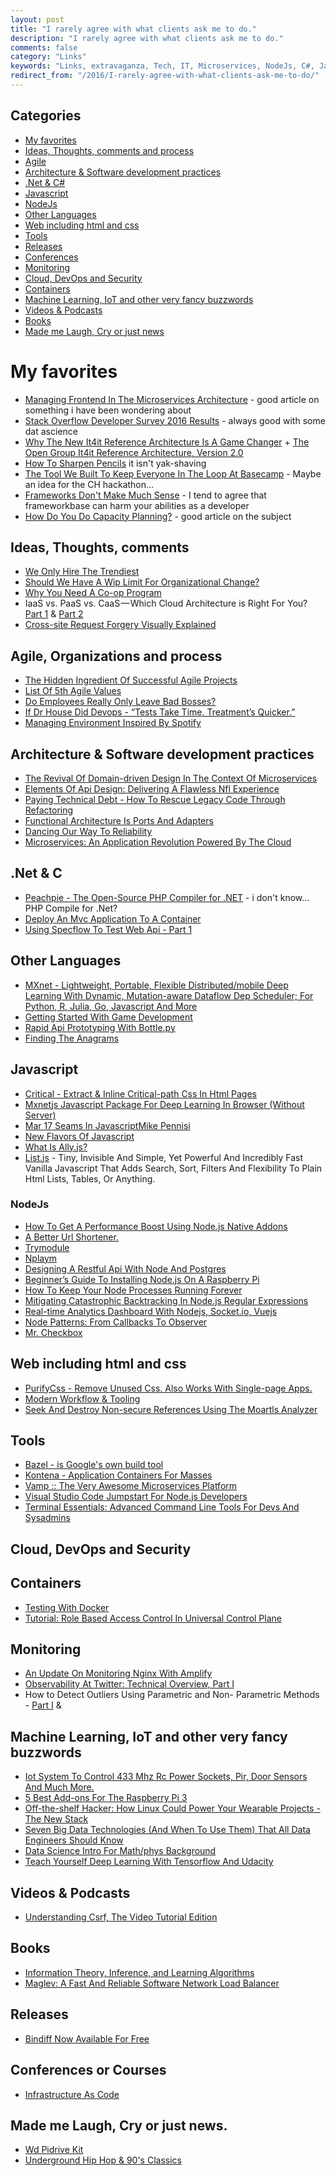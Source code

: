 ```yaml
---
layout: post
title: "I rarely agree with what clients ask me to do."
description: "I rarely agree with what clients ask me to do."
comments: false
category: "Links"
keywords: "Links, extravaganza, Tech, IT, Microservices, NodeJs, C#, Javascript, Solution architecture"
redirect_from: "/2016/I-rarely-agree-with-what-clients-ask-me-to-do/"
---
```

## Categories ##
 * [My favorites](#favorites)
 * [Ideas, Thoughts, comments and process](#ideas)
 * [Agile](#agile)
 * [Architecture & Software development practices](#development)
 * [.Net & C#](#net)
 * [Javascript](#javascript)
 * [NodeJs](#nodejs)
 * [Other Languages](#polygloting)
 * [Web including html and css](#web)
 * [Tools](#tools)
 * [Releases](#releases)
 * [Conferences](#conferences)
 * [Monitoring](#monitoring)
 * [Cloud, DevOps and Security](#devops)
 * [Containers](#containers)
 * [Machine Learning, IoT and other very fancy buzzwords](#iot)
 * [Videos & Podcasts](#videos)
 * [Books](#books)
 * [Made me Laugh, Cry or just news](#news)

# My favorites<a name="favorites"></a> #
 * [Managing Frontend In The Microservices Architecture](http://allegro.tech/2016/03/Managing-Frontend-in-the-microservices-architecture.html) - good article on something i have been wondering about
 * [Stack Overflow Developer Survey 2016 Results](https://stackoverflow.com/research/developer-survey-2016#work) - always good with some dat ascience
 * [Why The New It4it Reference Architecture Is A Game Changer](http://techbeacon.com/why-new-it4it-reference-architecture-game-changer) + [The Open Group It4it Reference Architecture, Version 2.0](https://www2.opengroup.org/ogsys/catalog/c155)
 * [How To Sharpen Pencils](https://vimeo.com/60718161) it isn't yak-shaving
 * [The Tool We Built To Keep Everyone In The Loop At Basecamp](https://m.signalvnoise.com/the-tool-we-built-to-keep-everyone-in-the-loop-at-basecamp-69bc58312014#.x5jer41bv) - Maybe an idea for the CH hackathon...
 * [Frameworks Don't Make Much Sense](http://www.catonmat.net/blog/frameworks-dont-make-sense/) - I tend to agree that frameworkbase can harm your abilities as a developer
 * [How Do You Do Capacity Planning?](http://jvns.ca/blog/2016/03/20/how-do-you-do-capacity-planning/) - good article on the subject
 
## Ideas, Thoughts, comments <a name="ideas"></a> ##
 * [We Only Hire The Trendiest](http://danluu.com/programmer-moneyball/)
 * [Should We Have A Wip Limit For Organizational Change?](http://www.leadingagile.com/2016/03/wip-limit-for-organizational-change/)
 * [Why You Need A Co-op Program](http://code.hootsuite.com/why-you-need-a-co-op-program/)
 * IaaS vs. PaaS vs. CaaS — Which Cloud Architecture is Right For You? [Part 1](https://blog.containership.io/iaas-vs-paas-vs-caas-which-cloud-architecture-is-right-for-you-part-1-c7bf3c48c70c) & [Part 2](https://blog.containership.io/iaas-vs-paas-vs-caas-which-cloud-architecture-is-right-for-you-part-2-a72623d7d001)
 * [Cross-site Request Forgery Visually Explained](https://blog.barricade.io/cross-site-request-forgery-visually-explained/)

## Agile, Organizations and process<a name="agile"></a> ##
 * [The Hidden Ingredient Of Successful Agile Projects](http://daveondevops.com/2016/03/12/hiddeningredientagileprojects/)
 * [List Of 5th Agile Values](http://paulhammant.com/2016/03/16/list-of-5th-agile-values/)
 * [Do Employees Really Only Leave Bad Bosses?](https://dzone.com/articles/do-employees-really-only-leave-bad-bosses)
 * [If Dr House Did Devops - “Tests Take Time. Treatment’s Quicker.”](https://medium.com/medium-eng/if-dr-house-did-devops-77322a7baf09#.cpqoygavr)
 * [Managing Environment Inspired By Spotify](http://allegro.tech/2016/03/managing-environment-spotify.html)

## Architecture & Software development practices <a name="development"></a> ##
 * [The Revival Of Domain-driven Design In The Context Of Microservices](https://speakerdeck.com/olivergierke/the-revival-of-domain-driven-design-in-the-context-of-microservices)
 * [Elements Of Api Design: Delivering A Flawless Nfl Experience](https://yahooeng.tumblr.com/post/141211499516/elements-of-api-design-delivering-a-flawless-nfl)
 * [Paying Technical Debt - How To Rescue Legacy Code Through Refactoring](http://marketing.intracto.com/paying-technical-debt-how-to-rescue-legacy-code-through-refactoring)
 * [Functional Architecture Is Ports And Adapters](http://blog.ploeh.dk/2016/03/18/functional-architecture-is-ports-and-adapters/)
 * [Dancing Our Way To Reliability](https://www.wattpad.com/233467848-journey-to-the-center-of-microservices-dancing-our)
 * [Microservices: An Application Revolution Powered By The Cloud](https://azure.microsoft.com/en-us/blog/microservices-an-application-revolution-powered-by-the-cloud/)

## **.Net & C**  <a name="net"></a> ##
 * [Peachpie - The Open-Source PHP Compiler for .NET](http://blog.peachpie.io/2016/03/intro.html) - i don't know... PHP Compile for .Net?
 * [Deploy An Mvc Application To A Container](http://blog.asteropesystems.com/windows-server-2016-containers-deploy-an-mvc-web-application-into-a-container/)
 * [Using Specflow To Test Web Api - Part 1](http://www.codeproject.com/Articles/1086520/Using-Specflow-to-test-Web-API-PART)

## Other Languages  <a name="polygloting"></a> ##
 * [MXnet - Lightweight, Portable, Flexible Distributed/mobile Deep Learning With Dynamic, Mutation-aware Dataflow Dep Scheduler; For Python, R, Julia, Go, Javascript And More](https://github.com/dmlc/mxnet)
 * [Getting Started With Game Development](http://wakeupandcode.com/getting-started-with-game-development/) 
 * [Rapid Api Prototyping With Bottle.py](https://www.born2data.com/2016/fast-API-with-Bottle.html)
 * [Finding The Anagrams](http://codereview.stackexchange.com/questions/123351/anagram-finder-in-f?stw=2)

## Javascript  <a name="javascript"></a> ##
 * [Critical - Extract & Inline Critical-path Css In Html Pages](https://github.com/addyosmani/critical)
 * [Mxnetjs Javascript Package For Deep Learning In Browser (Without Server)](https://github.com/dmlc/mxnet.js/)
 * [Mar 17	Seams In JavascriptMike Pennisi](https://bocoup.com/weblog/seams-in-javascript)
 * [New Flavors Of Javascript](http://blog.moove-it.com/new-flavors-javascript/)
 * [What Is Ally.js?](http://allyjs.io/)
 * [List.js](http://www.listjs.com/) - Tiny, Invisible And Simple, Yet Powerful And Incredibly Fast Vanilla Javascript That Adds Search, Sort, Filters And Flexibility To Plain Html Lists, Tables, Or Anything.

### NodeJs <a name="nodejs"></a> ###
 * [How To Get A Performance Boost Using Node.js Native Addons](https://medium.com/@devlucky/how-to-get-a-performance-boost-using-node-js-native-addons-fd3a24719c85#.tf6j23ygx)
 * [A Better Url Shortener.](https://github.com/dukeofharen/chordurl)
 * [Trymodule](https://github.com/VictorBjelkholm/trymodule)
 * [Nplaym ](https://www.npmjs.com/package/nplaym)
 * [Designing A Restful Api With Node And Postgres](http://mherman.org/blog/2016/03/13/designing-a-restful-api-with-node-and-postgres/)
 * [Beginner’s Guide To Installing Node.js On A Raspberry Pi](http://thisdavej.com/beginners-guide-to-installing-node-js-on-a-raspberry-pi/)
 * [How To Keep Your Node Processes Running Forever](http://blog.bithound.io/how-to-keep-your-node-processes-running-forever/)
 * [Mitigating Catastrophic Backtracking In Node.js Regular Expressions](https://josephkirwin.com/2016/03/12/nodejs_redos_mitigation/)
 * [Real-time Analytics Dashboard With Nodejs, Socket.io, Vuejs](http://coligo.io/real-time-analytics-with-nodejs-socketio-vuejs/)
 * [Node Patterns: From Callbacks To Observer](http://webapplog.com/node-patterns-from-callbacks-to-observer/#post-1804)
 * [Mr. Checkbox](https://github.com/ryanaghdam/mr-checkbox)


## Web including html and css  <a name="web"></a> ##
 * [PurifyCss - Remove Unused Css. Also Works With Single-page Apps.](https://github.com/purifycss/purifycss)
 * [Modern Workflow & Tooling](http://wesbos.github.io/Modern-Workflow-and-Tooling-Talk/#1)
 * [Seek And Destroy Non-secure References Using The Moartls Analyzer](https://textplain.wordpress.com/2016/03/17/seek-and-destroy-non-secure-references-using-the-moartls-analyzer/)
 
## Tools <a name="tools"></a> ##
 * [Bazel - is Google's own build tool](http://bazel.io/)
 * [Kontena - Application Containers For Masses](http://www.kontena.io/docs/getting-started/quick-start)
 * [Vamp :: The Very Awesome Microservices Platform](http://vamp.io/)
 * [Visual Studio Code Jumpstart For Node.js Developers](http://thisdavej.com/visual-studio-code-jumpstart-for-node-js-developers/)
 * [Terminal Essentials: Advanced Command Line Tools For Devs And Sysadmins](http://thenewstack.io/terminal-essentials-command-line-tools-devs-sysadmins/)

## Cloud, DevOps and Security<a name="devops"></a> ##

## Containers <a name="containers"></a> ##
 * [Testing With Docker](https://engineering.gosquared.com/testing-with-docker)
 * [Tutorial: Role Based Access Control In Universal Control Plane](https://blog.docker.com/2016/03/role-based-access-control-docker-ucp-tutorial/)

## Monitoring <a name="monitoring"></a> ##
 * [An Update On Monitoring Nginx With Amplify](https://www.nginx.com/blog/update-monitoring-nginx-with-amplify/)
 * [Observability At Twitter: Technical Overview, Part I](https://blog.twitter.com/2016/observability-at-twitter-technical-overview-part-i)
 * How to Detect Outliers Using Parametric and Non- Parametric Methods - [Part I](https://blog.clevertap.com/how-to-detect-outliers-using-parametric-methods-and-non-parametric-methods/) & 

## Machine Learning, IoT and other very fancy buzzwords <a name="iot"></a> ##
 * [Iot System To Control 433 Mhz Rc Power Sockets, Pir, Door Sensors And Much More.](https://github.com/roccomuso/iot-433mhz)
 * [5 Best Add-ons For The Raspberry Pi 3](http://www.extremetech.com/computing/224810-5-best-add-ons-for-the-raspberry-pi-3)
 * [Off-the-shelf Hacker: How Linux Could Power Your Wearable Projects - The New Stack](http://thenewstack.io/off-shelf-hacker-linux-power-wearables/)
 * [Seven Big Data Technologies (And When To Use Them) That All Data Engineers Should Know](http://www.galvanize.com/blog/seven-big-data-technologies-and-when-to-use-them-that-all-data-engineers-should-know/)
 * [Data Science Intro For Math/phys Background](http://p.migdal.pl/2016/03/15/data-science-intro-for-math-phys-background.html)
 * [Teach Yourself Deep Learning With Tensorflow And Udacity](http://googleresearch.blogspot.dk/2016/01/teach-yourself-deep-learning-with.html)

## Videos & Podcasts <a name="videos"></a> ##
 * [Understanding Csrf, The Video Tutorial Edition](http://www.troyhunt.com/2016/03/understanding-csrf-video-tutorial.html)

## Books<a name="books"></a>  ##
 * [Information Theory, Inference, and Learning Algorithms](http://www.inference.phy.cam.ac.uk/itprnn/book.pdf)
 * [Maglev: A Fast And Reliable Software Network Load Balancer](http://blog.acolyer.org/2016/03/21/maglev-a-fast-and-reliable-software-network-load-balancer/)

## Releases <a name="releases"></a> ##
 * [Bindiff Now Available For Free](https://security.googleblog.com/2016/03/bindiff-now-available-for-free.html)

## Conferences or Courses<a name="conferences"></a> ##
 * [Infrastructure As Code](https://channel9.msdn.com/Shows/Visual-Studio-Toolbox/Infrastructure-in-Code?WT.mc_id=DX_MVP4025064)

## Made me Laugh, Cry or just news. <a name="news"></a> ##
 * [Wd Pidrive Kit](http://store.wdc.com/store/wdus/en_US/DisplayAccesoryProductDetailsPage/ThemeID.21986300/Accessories/WD_PiDrive_Kit/productID.323686500/categoryId.70262300)
 * [Underground Hip Hop & 90's Classics](http://dihh.io/)